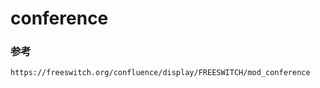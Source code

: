 # conference

### 参考
```text
https://freeswitch.org/confluence/display/FREESWITCH/mod_conference
```




